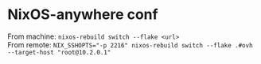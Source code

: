 # NixOS-anywhere conf
From machine: `nixos-rebuild switch --flake <url>`  
From remote: `NIX_SSHOPTS="-p 2216" nixos-rebuild switch --flake .#ovh --target-host "root@10.2.0.1"`

